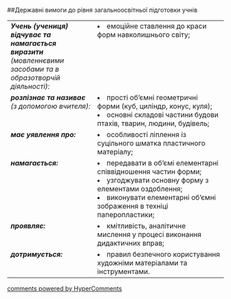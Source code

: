 <div id="hypercomments_widget" class="js-hypercomments-widget invisible"></div>

##Державні вимоги до рівня загальноосвітньої підготовки учнів

<table>
<tbody>
<tr>
<td width="40%" style="vertical-align:top !important;">
<i><b>Учень (учениця) відчуває та намагається виразити</b> (мовленнєвими засобами та в образотворчій діяльності):</i><br>
</td>
<td style="vertical-align:top !important;">
<li>емоційне ставлення до краси форм навколишнього світу;</li>
</td>
</tr>
<tr>
<td width="40%" style="vertical-align:top !important;">
<i><b>розпізнає та називає</b> (з допомогою вчителя):</i><br>
</td>
<td>
<li>прості об’ємні геометричні форми (куб, циліндр, конус, куля);</li>
<li>основні складові частини будови птахів, тварин, людини, будівель;</li>
</td>
</tr>
<tr>
<td width="40%" style="vertical-align:top !important;">
<i><b>має уявлення про:</b></i><br>
</td>
<td>
<li>особливості ліплення із суцільного шматка пластичного матеріалу;</li>
</td>
</tr>
<tr>
<td width="40%" style="vertical-align:top !important;">
<i><b>намагається:</b></i><br>
</td>
<td>
<li>передавати в об’ємі елементарні співвідношення частин форми;</li>
<li>узгоджувати основну форму з елементами оздоблення;</li>
<li>виконувати елементарні об’ємні зображення в техніці паперопластики;</li>
</td>
</tr>
<tr>
<td width="40%" style="vertical-align:top !important;">
<i><b>проявляє:</b></i><br>
</td>
<td>
<li>кмітливість, аналітичне мислення  у процесі виконання дидактичних вправ;</li>
</td>
</tr>
<tr>
<td width="40%" style="vertical-align:top !important;">
<i><b>дотримується:</b></i><br>
</td>
<td>
<li>правил безпечного користування художніми матеріалами та інструментами.</li>
</td>
</tr>
</tbody>
</table>

<div class="js-hypercomments-container">
    <a href="http://hypercomments.com" class="hc-link" title="comments widget">comments powered by HyperComments</a>
</div>